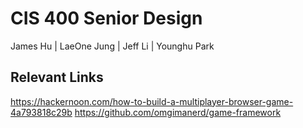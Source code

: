 
# CIS 400 Senior Design
James Hu | LaeOne Jung | Jeff Li | Younghu Park


## Relevant Links

https://hackernoon.com/how-to-build-a-multiplayer-browser-game-4a793818c29b
https://github.com/omgimanerd/game-framework
